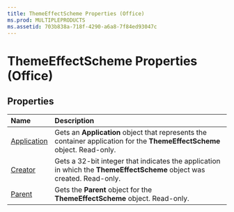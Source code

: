 ```yaml
---
title: ThemeEffectScheme Properties (Office)
ms.prod: MULTIPLEPRODUCTS
ms.assetid: 703b838a-718f-4290-a6a8-7f84ed93047c
---
```



# ThemeEffectScheme Properties (Office)

## Properties



|**Name**|**Description**|
|:-----|:-----|
|[Application](themeeffectscheme-application-property-office.md)|Gets an  **Application** object that represents the container application for the **ThemeEffectScheme** object. Read-only.|
|[Creator](themeeffectscheme-creator-property-office.md)|Gets a 32-bit integer that indicates the application in which the  **ThemeEffectScheme** object was created. Read-only.|
|[Parent](themeeffectscheme-parent-property-office.md)|Gets the  **Parent** object for the **ThemeEffectScheme** object. Read-only.|

